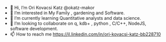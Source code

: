 - 👋 Hi, I’m Ori Kovacsi Katz @okatz-makor
- 👀 I’m interested in My Family , gardening and Software.
- 🌱 I’m currently learning Quantitative analysts and data science.
- 💞️ I’m looking to collaborate on q, kdb+ , python , C/C++, NodeJS, software development.
- 📫 How to reach me https://il.linkedin.com/in/ori-kovacsi-katz-bb228710

<!---
okatz-makor/okatz-makor is a ✨ special ✨ repository because its `README.md` (this file) appears on your GitHub profile.
You can click the Preview link to take a look at your changes.
--->
